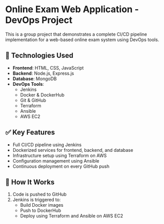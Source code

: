 # Online Exam Web Application - DevOps Project

This is a group project that demonstrates a complete CI/CD pipeline implementation for a web-based online exam system using DevOps tools.

## 🔧 Technologies Used

- **Frontend**: HTML, CSS, JavaScript
- **Backend**: Node.js, Express.js
- **Database**: MongoDB
- **DevOps Tools**: 
  - Jenkins
  - Docker & DockerHub
  - Git & GitHub
  - Terraform
  - Ansible
  - AWS EC2

## ✅ Key Features

- Full CI/CD pipeline using Jenkins
- Dockerized services for frontend, backend, and database
- Infrastructure setup using Terraform on AWS
- Configuration management using Ansible
- Continuous deployment on every GitHub push

## 🚀 How It Works

1. Code is pushed to GitHub
2. Jenkins is triggered to:
   - Build Docker images
   - Push to DockerHub
   - Deploy using Terraform and Ansible on AWS EC2



